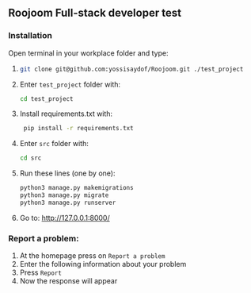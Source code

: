 ## Roojoom Full-stack developer test ##

### Installation ###
Open terminal in your workplace folder and type:

1. ```sh
   git clone git@github.com:yossisaydof/Roojoom.git ./test_project
   ```
2. Enter ```test_project``` folder with:
    ```sh 
    cd test_project
    ```
3. Install requirements.txt with:
   ```sh 
    pip install -r requirements.txt
    ```
4. Enter ```src``` folder with:
    ```sh 
    cd src
    ```
5. Run these lines (one by one):
   ```sh 
   python3 manage.py makemigrations
   python3 manage.py migrate
   python3 manage.py runserver
   ```
6. Go to: http://127.0.0.1:8000/


### Report a problem: ###
1. At the homepage press on `Report a problem`
2. Enter the following information about your problem
3. Press `Report`
4. Now the response will appear
